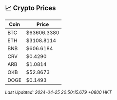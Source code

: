 ## 📈 Crypto Prices

| Coin | Price |
| ---- | ----- |
| BTC | $63606.3380 |
| ETH | $3108.8114 |
| BNB | $606.6184 |
| CRV | $0.4290 |
| ARB | $1.0814 |
| OKB | $52.8673 |
| DOGE | $0.1493 |

_Last Updated: 2024-04-25 20:50:15.679 +0800 HKT_